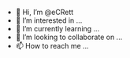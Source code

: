 - 👋 Hi, I’m @eCRett
- 👀 I’m interested in ...
- 🌱 I’m currently learning ...
- 💞️ I’m looking to collaborate on ...
- 📫 How to reach me ...

<!---
eCRett/eCRett is a ✨ special ✨ repository because its `README.md` (this file) appears on your GitHub profile.
You can click the Preview link to take a look at your changes.
--->
